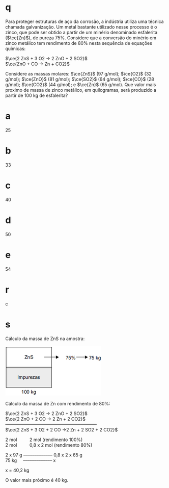 # q
Para proteger estruturas de aço da corrosão, a indústria utiliza uma técnica chamada galvanização. Um metal bastante utilizado nesse processo é o zinco, que pode ser obtido a partir de um minério denominado esfalerita ($\ce{Zn}$), de pureza 75%. Considere que a conversão do minério em zinco metálico tem rendimento de 80% nesta sequência de equações químicas:

$\ce{2 ZnS + 3 O2 -> 2 ZnO + 2 SO2}$\
$\ce{ZnO + CO -> Zn + CO2}$

Considere as massas molares: $\ce{ZnS}$ (97 g/mol); $\ce{O2}$ (32 g/mol); $\ce{ZnO}$ (81 g/mol); $\ce{SO2}$ (64 g/mol); $\ce{CO}$ (28 g/mol); $\ce{CO2}$ (44 g/mol); e $\ce{Zn}$ (65 g/mol). Que valor mais proximo de massa de zinco metálico, em quilogramas, será produzido a partir de 100 kg de esfalerita?

# a
25

# b
33

# c
40

# d
50

# e
54

# r
c

# s
Cálculo da massa de ZnS na amostra:

![](9864588c-0e29-8993-1997-2f29f56cf70e.png)

Cálculo da massa de Zn com rendimento de 80%:

$\ce{2 ZnS + 3 O2 → 2 ZnO + 2 SO2}$\
$\ce{2 ZnO + 2 CO → 2 Zn + 2 CO2}$\
–––––––––––––––––––––––––––––––––––––––––\
$\ce{2 ZnS + 3 O2 + 2 CO ->2 Zn + 2 SO2 + 2 CO2}$

2 mol          2 mol (rendimento 100%)\
2 mol          0,8 x 2 mol (rendimento 80%)

2 x 97 g ––––––––––––– 0,8 x 2 x 65 g\
75 kg     ––––––––––––– x

x = 40,2 kg

O valor mais próximo é 40 kg.
